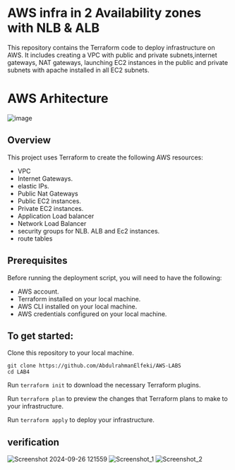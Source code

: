 # AWS infra in 2 Availability zones with NLB & ALB
This repository contains the Terraform code to deploy infrastructure on AWS. It includes creating a VPC with public and private subnets,internet gateways, NAT gateways, launching EC2 instances in the public and private subnets with apache installed in all EC2 subnets.

# AWS Arhitecture
![image](https://github.com/user-attachments/assets/456914bc-e0af-47a2-86a4-a2fdf66f6b90)


## Overview
This project uses Terraform to create the following AWS resources:

* VPC
* Internet Gateways.
* elastic IPs.
* Public Nat Gateways
* Public EC2 instances.
* Private EC2 instances.
* Application Load balancer
* Network Load Balancer
* security groups for NLB. ALB and Ec2 instances.
* route tables
## Prerequisites
Before running the deployment script, you will need to have the following:

* AWS account.
* Terraform installed on your local machine.
* AWS CLI installed on your local machine.
* AWS credentials configured on your local machine.

## To get started:
Clone this repository to your local machine.
```
git clone https://github.com/AbdulrahmanElfeki/AWS-LABS
cd LAB4
```
Run ```terraform init``` to download the necessary Terraform plugins.

Run ```terraform plan``` to preview the changes that Terraform plans to make to your infrastructure. 

Run ```terraform apply``` to deploy your infrastructure. 

## verification
![Screenshot 2024-09-26 121559](https://github.com/user-attachments/assets/c3b4d9aa-c1eb-40aa-8dfd-158debc7904c)
![Screenshot_1](https://github.com/user-attachments/assets/58e37611-6a80-4391-939b-780e109b2b6e)
![Screenshot_2](https://github.com/user-attachments/assets/60793e34-fb30-4ff4-b839-1de1cb5e3ab1)


